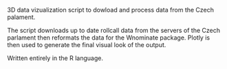 3D data vizualization script to dowload and process data from the Czech palament. 

The script downloads up to date rollcall data from the servers of the Czech parlament then reformats the data for
the Wnominate package. Plotly is then used to generate the final visual look of the output.  

Written entirely in the R language.
